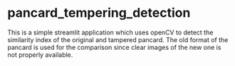 # pancard_tempering_detection
This is a simple streamlit application which uses openCV to detect the similarity index of the original and tampered pancard. The old format of the pancard is used for the comparison since clear images of the new one is not properly available.
